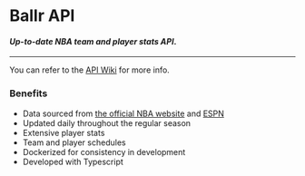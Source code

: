 # Ballr API

#### _Up-to-date NBA team and player stats API_.

----
You can refer to the [API Wiki](https://www.notion.so/karmafullstack/Ballr-API-7d92f2968c884c289b8553e4a99c3457) for more info.

### Benefits
- Data sourced from [the official NBA website](https://www.nba.com) and [ESPN](https://www.espn.com)
- Updated daily throughout the regular season
- Extensive player stats 
- Team and player schedules
- Dockerized for consistency in development
- Developed with Typescript 